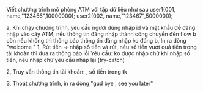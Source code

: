 Viết chương trình mô phỏng ATM với tập dữ liệu như sau
user1(001, name,"123456",10000000); user2(002, name,"123467",5000000);

a, Khi chạy chuơng trình, yêu cầu người dùng nhập id và mật khẩu để đăng nhập vào cây ATM,
nếu thông tin đăng nhập thành công chuyển đến flow b còn nếu không thì thông báo thông tin đăng nhập ko đúng 
b, In ra dòng "welcome " 
1, Rút tiền -> nhập số tiền và rút, nếu số tiền vượt quá tiền trong tài khoản thì đưa ra thông báo lỗi Yêu cầu: ko được nhập chữ khi nhập số tiền, nếu nhập chữ yêu cầu nhập lại (try-catch)

2, Truy vấn thông tin tài khoản: , số tiền trong tk

3, Thoát chương trình, in ra dòng "gud bye , see you later"


